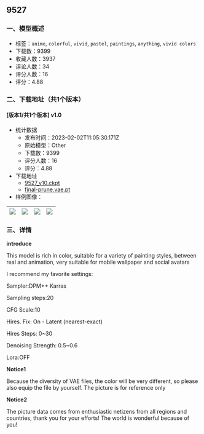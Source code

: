 ## 9527
### 一、模型概述

- 标签：`anime`, `colorful`, `vivid`, `pastel`, `paintings`, `anything`, `vivid colors`
- 下载数：9399
- 收藏人数：3937
- 评论人数：34
- 评分人数：16
- 评分：4.88

### 二、下载地址（共1个版本）

#### [版本1/共1个版本] v1.0

- 统计数据
  - 发布时间：2023-02-02T11:05:30.171Z
  - 原始模型：Other
  - 下载数：9399
  - 评分人数：16
  - 评分：4.88
- 下载地址
  - [9527_v10.ckpt](https://civitai.com/api/download/models/7278)
  - [final-prune.vae.pt](https://civitai.com/api/download/models/7278?type=VAE&format=Other)
- 样例图像：

| <img src="https://image.civitai.com/xG1nkqKTMzGDvpLrqFT7WA/b2ffb818-c43d-47ad-a551-543b3f5e3a00/width=450/67246.jpeg" /> | <img src="https://image.civitai.com/xG1nkqKTMzGDvpLrqFT7WA/ebe019cc-819f-43c5-32fe-648e8053ce00/width=450/68719.jpeg" /> | <img src="https://image.civitai.com/xG1nkqKTMzGDvpLrqFT7WA/19237da6-51c8-4a6c-2777-556d93d0a300/width=450/68621.jpeg" /> | <img src="https://image.civitai.com/xG1nkqKTMzGDvpLrqFT7WA/ace4604c-bce4-40c3-9ed8-357dfada3d00/width=450/67290.jpeg" /> |
| ---- | ---- | ---- | ---- |


### 三、详情
<p><strong>introduce</strong></p><p>This model is rich in color, suitable for a variety of painting styles, between real and animation, very suitable for mobile wallpaper and social avatars</p><p></p><p>I recommend my favorite settings:</p><p>Sampler:DPM++ Karras</p><p>Sampling steps:20</p><p>CFG Scale:10</p><p>Hires. Fix: On - Latent (nearest-exact)</p><p>Hires Steps: 0~30</p><p>Denoising Strength: 0.5~0.6</p><p>Lora:OFF</p><p></p><p><strong>Notice1</strong></p><p>Because the diversity of VAE files, the color will be very different, so please also equip the file by yourself. The picture is for reference only</p><p></p><p><strong>Notice2</strong></p><p>The picture data comes from enthusiastic netizens from all regions and countries, thank you for your efforts! The world is wonderful because of you!</p>